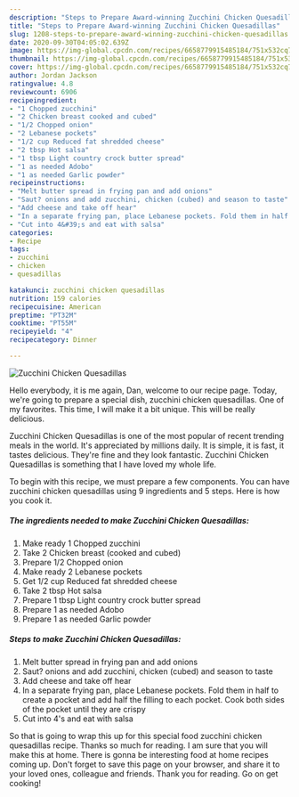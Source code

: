 ```yaml
---
description: "Steps to Prepare Award-winning Zucchini Chicken Quesadillas"
title: "Steps to Prepare Award-winning Zucchini Chicken Quesadillas"
slug: 1208-steps-to-prepare-award-winning-zucchini-chicken-quesadillas
date: 2020-09-30T04:05:02.639Z
image: https://img-global.cpcdn.com/recipes/6658779915485184/751x532cq70/zucchini-chicken-quesadillas-recipe-main-photo.jpg
thumbnail: https://img-global.cpcdn.com/recipes/6658779915485184/751x532cq70/zucchini-chicken-quesadillas-recipe-main-photo.jpg
cover: https://img-global.cpcdn.com/recipes/6658779915485184/751x532cq70/zucchini-chicken-quesadillas-recipe-main-photo.jpg
author: Jordan Jackson
ratingvalue: 4.8
reviewcount: 6906
recipeingredient:
- "1 Chopped zucchini"
- "2 Chicken breast cooked and cubed"
- "1/2 Chopped onion"
- "2 Lebanese pockets"
- "1/2 cup Reduced fat shredded cheese"
- "2 tbsp Hot salsa"
- "1 tbsp Light country crock butter spread"
- "1 as needed Adobo"
- "1 as needed Garlic powder"
recipeinstructions:
- "Melt butter spread in frying pan and add onions"
- "Saut? onions and add zucchini, chicken (cubed) and season to taste"
- "Add cheese and take off hear"
- "In a separate frying pan, place Lebanese pockets. Fold them in half to create a pocket and add half the filling to each pocket. Cook both sides of the pocket until they are crispy"
- "Cut into 4&#39;s and eat with salsa"
categories:
- Recipe
tags:
- zucchini
- chicken
- quesadillas

katakunci: zucchini chicken quesadillas 
nutrition: 159 calories
recipecuisine: American
preptime: "PT32M"
cooktime: "PT55M"
recipeyield: "4"
recipecategory: Dinner

---
```



![Zucchini Chicken Quesadillas](https://img-global.cpcdn.com/recipes/6658779915485184/751x532cq70/zucchini-chicken-quesadillas-recipe-main-photo.jpg)

Hello everybody, it is me again, Dan, welcome to our recipe page. Today, we're going to prepare a special dish, zucchini chicken quesadillas. One of my favorites. This time, I will make it a bit unique. This will be really delicious.

Zucchini Chicken Quesadillas is one of the most popular of recent trending meals in the world. It's appreciated by millions daily. It is simple, it is fast, it tastes delicious. They're fine and they look fantastic. Zucchini Chicken Quesadillas is something that I have loved my whole life.




To begin with this recipe, we must prepare a few components. You can have zucchini chicken quesadillas using 9 ingredients and 5 steps. Here is how you cook it.

<!--inarticleads1-->

##### The ingredients needed to make Zucchini Chicken Quesadillas:

1. Make ready 1 Chopped zucchini
1. Take 2 Chicken breast (cooked and cubed)
1. Prepare 1/2 Chopped onion
1. Make ready 2 Lebanese pockets
1. Get 1/2 cup Reduced fat shredded cheese
1. Take 2 tbsp Hot salsa
1. Prepare 1 tbsp Light country crock butter spread
1. Prepare 1 as needed Adobo
1. Prepare 1 as needed Garlic powder




<!--inarticleads2-->

##### Steps to make Zucchini Chicken Quesadillas:

1. Melt butter spread in frying pan and add onions
1. Saut? onions and add zucchini, chicken (cubed) and season to taste
1. Add cheese and take off hear
1. In a separate frying pan, place Lebanese pockets. Fold them in half to create a pocket and add half the filling to each pocket. Cook both sides of the pocket until they are crispy
1. Cut into 4&#39;s and eat with salsa




So that is going to wrap this up for this special food zucchini chicken quesadillas recipe. Thanks so much for reading. I am sure that you will make this at home. There is gonna be interesting food at home recipes coming up. Don't forget to save this page on your browser, and share it to your loved ones, colleague and friends. Thank you for reading. Go on get cooking!
